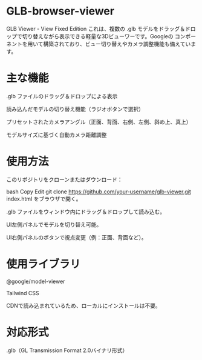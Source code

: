 # GLB-browser-viewer
GLB Viewer - View Fixed Edition
これは、複数の .glb モデルをドラッグ＆ドロップで切り替えながら表示できる軽量な3Dビューワーです。Googleの <model-viewer> コンポーネントを用いて構築されており、ビュー切り替えやカメラ調整機能も備えています。

# 主な機能
.glb ファイルのドラッグ＆ドロップによる表示

読み込んだモデルの切り替え機能（ラジオボタンで選択）

プリセットされたカメラアングル（正面、背面、右側、左側、斜め上、真上）

モデルサイズに基づく自動カメラ距離調整

# 使用方法
このリポジトリをクローンまたはダウンロード：

bash
Copy
Edit
git clone https://github.com/your-username/glb-viewer.git
index.html をブラウザで開く。

.glb ファイルをウィンドウ内にドラッグ＆ドロップして読み込む。

UI左側パネルでモデルを切り替え可能。

UI右側パネルのボタンで視点変更（例：正面、背面など）。


# 使用ライブラリ
@google/model-viewer

Tailwind CSS

CDNで読み込まれているため、ローカルにインストールは不要。

# 対応形式
.glb（GL Transmission Format 2.0バイナリ形式）


